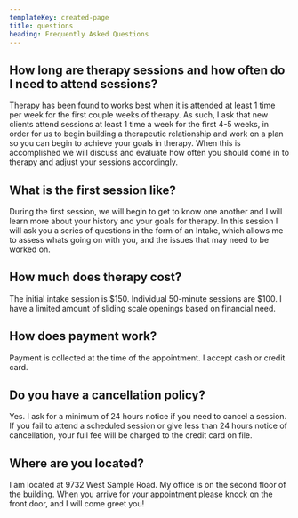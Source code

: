 ```yaml
---
templateKey: created-page
title: questions
heading: Frequently Asked Questions
---
```

## How long are therapy sessions and how often do I need to attend sessions?

Therapy has been found to works best when it is attended at least 1 time per week for the first couple weeks of therapy. As such, I ask that new clients attend sessions at least 1 time a week for the first 4-5 weeks, in order for us to begin building a therapeutic relationship and work on a plan so you can begin to achieve your goals in therapy. When this is accomplished we will discuss and evaluate how often you should come in to therapy and adjust your sessions accordingly.

## What is the first session like?

During the first session, we will begin to get to know one another and I will learn more about your history and your goals for therapy. In this session I will ask you a series of questions in the form of an Intake, which allows me to assess whats going on with you, and the issues that may need to be worked on. 

## How much does therapy cost?

The initial intake session is $150. Individual 50-minute sessions are $100. I have a limited amount of sliding scale openings based on financial need.

## How does payment work?

Payment is collected at the time of the appointment. I accept cash or credit card. 

## Do you have a cancellation policy?

Yes. I ask for a minimum of 24 hours notice if you need to cancel a session. If you fail to attend a scheduled session or give less than 24 hours notice of cancellation, your full fee will be charged to the credit card on file. 

## Where are you located?

I am located at 9732 West Sample Road. My office is on the second floor of the building. When you arrive for your appointment please knock on the front door, and I will come greet you!
